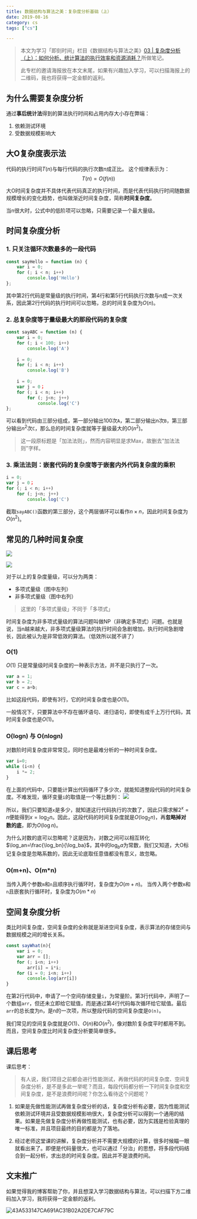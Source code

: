 ```yaml
---
title: 数据结构与算法之美：复杂度分析基础（上）
date: 2019-08-16
category: cs
tags: ["cs"]

---
```


> 本文为学习「即刻时间」栏目《数据结构与算法之美》[03 | 复杂度分析（上）：如何分析、统计算法的执行效率和资源消耗？](https://time.geekbang.org/column/article/40036)所做笔记。
> 
> 此专栏的邀请海报放在本文末尾，如果有兴趣加入学习，可以扫描海报上的二维码，我也将获得一定金额的返利。

## 为什么需要复杂度分析

通过**事后统计法**得到的算法执行时间和占用内存大小存在弊端：
1. 依赖测试环境
2. 受数据规模影响大

## 大O复杂度表示法

代码的执行时间$T(n)$与每行代码的执行次数$n$成正比。
这个规律表示为：
$$T(n)=O(f(n))$$

大O时间复杂度并不具体代表代码真正的执行时间，而是代表代码执行时间随数据规模增长的变化趋势，也叫做渐近时间复杂度，简称**时间复杂度**。

当n很大时，公式中的低阶项可以忽略，只需要记录一个最大量级。

## 时间复杂度分析

### 1. 只关注循环次数最多的一段代码

```js
const sayHello = function (n) {
    var i = 0;
    for (; i < n; i++) 
        console.log('Hello')
};
```

其中第2行代码是常量级的执行时间，第4行和第5行代码执行次数与n成一次关系，因此第2行代码的执行时间可以忽略，总的时间复杂度为$O(n)$。

### 2. 总复杂度等于量级最大的那段代码的复杂度

```js
const sayABC = function (n) {
    var i = 0;
    for (; i < 100; i++) 
        console.log('A')
        
    i = 0;
    for (; i < n; i++) 
        console.log('B')
        
    i = 0;
    var j = 0；
    for (; i < n; i++) 
        for (; j<n; j++)
            console.log('C')
};
```

可以看到代码由三部分组成，第一部分输出100次`A`，第二部分输出n次`B`，第三部分输出$n^2$次`C`，那么总的时间复杂度就等于量级最大的$O(n^2)$。

> 这一段原标题是「加法法则」，然而内容明显是求Max，故删去"加法法则"字样。

### 3. 乘法法则：嵌套代码的复杂度等于嵌套内外代码复杂度的乘积

```js
i = 0;
var j = 0；
for (; i < n; i++) 
    for (; j<n; j++)
        console.log('C')
```

截取`sayABC()`函数的第三部分，这个两层循环可以看作$n\times n$，因此时间复杂度为$O(n^2)$。

## 常见的几种时间复杂度
![](https://pic.rhinoc.top/mweb/15659238900225.jpg)

![](https://pic.rhinoc.top/mweb/15659266060766.jpg)


对于以上的复杂度量级，可以分为两类：
* 多项式量级（图中左列）
* 非多项式量级（图中右列）

> 这里的「多项式量级」不同于「多项式」

时间复杂度为非多项式量级的算法问题叫做NP（非确定多项式）问题。也就是说，当n越来越大，非多项式量级算法的执行时间会急剧增加，执行时间急剧增长，因此被认为是非常低效的算法。（低效所以就不讲了）

### O(1)

$O(1)$ 只是常量级时间复杂度的一种表示方法，并不是只执行了一次。

```js
var a = 1;
var b = 2;
var c = a+b;
```

比如这段代码，即使有3行，它的时间复杂度也是$O(1)$。

一般情况下，只要算法中不存在循环语句、递归语句，即使有成千上万行代码，其时间复杂度也是$O(1)$。

### O(logn) 与 O(nlogn)

对数阶时间复杂度非常常见，同时也是最难分析的一种时间复杂度。

```js
var i=0;
while (i<n) {
    i *= 2;
}
```

在上面的代码中，只要能计算出代码循环了多少次，就能知道整段代码的时间复杂度。不难发现，循环变量`i`的取值是一个等比数列：
![](https://pic.rhinoc.top/mweb/15659251119760.jpg)

所以，我们只要知道`x`是多少，就知道这行代码执行的次数了，因此只需求解$2^x=n$便能得到$x=\log_2n$。因此，这段代码的时间复杂度就是$O(\log_2n)$，再**忽略掉对数的底**，即为$O(\log n)$。

为什么对数的底可以忽略呢？这是因为，对数之间可以相互转化$\log_an=\frac{\log_bn}{\log_ba}$，其中的$\log_ba$为常数，我们又知道，大O标记复杂度是忽略系数的，因此无论底取任意值都没有意义，故忽略。

### O(m+n)、O(m*n)

当传入两个参数`m`和`n`且顺序执行循环时，复杂度为$O(m+n)$。
当传入两个参数`m`和`n`且嵌套执行循环时，复杂度为$O(m*n)$

## 空间复杂度分析

类比时间复杂度，空间复杂度的全称就是渐进空间复杂度，表示算法的存储空间与数据规模之间的增长关系。

```js
const sayWhat(n){
    var i = 0;
    var arr = [];
    for (; i<n; i++)
        arr[i] = i*i;
    for (i = 0; i<n; i++)
        console.log(arr[i])
}
```

在第2行代码中，申请了一个空间存储变量`i`，为常量阶。第3行代码中，声明了一个数组`arr`，但还未立即给它赋值，而是通过第4行代码每次循环给它赋值。最后`arr`的总长度为n，是n的一次项，所以整段代码的空间复杂度是`O(n)`。

我们常见的空间复杂度就是$O(1)$、$O(n)$和$O(n^2)$，像对数阶复杂度平时都用不到。而且，空间复杂度比时间复杂度分析要简单很多。


## 课后思考

课后思考：
> 有人说，我们项目之前都会进行性能测试，再做代码的时间复杂度、空间复杂度分析，是不是多此一举呢？而且，每段代码都分析一下时间复杂度和空间复杂度，是不是浪费时间呢？你怎么看待这个问题呢？

1. 如果是先做性能测试再做复杂度分析的话，复杂度分析有必要，因为性能测试依赖测试环境并且受数据规模影响很大，复杂度分析可以得到一个通用的结果。如果是先做复杂度分析再做性能测试，也有必要，因为实践是检验真理的唯一标准，并且项目最终的目的都是为了落地。

2. 经过老师这堂课的讲解，复杂度分析并不需要大规模的计算，很多时候瞄一眼就看出来了。即便是代码量很大，也可以通过「分治」的思想，将多段代码结合到一起分析，求出总的时间复杂度。因此并不是浪费时间。

## 文末推广

如果觉得我的博客帮助了你，并且想深入学习数据结构与算法，可以扫描下方二维码加入学习，我将获得一定金额的返利。

![43A533147CA691AC31B02A2DE7CAF79C](https://pic.rhinoc.top/mweb/43A533147CA691AC31B02A2DE7CAF79C.jpg)

